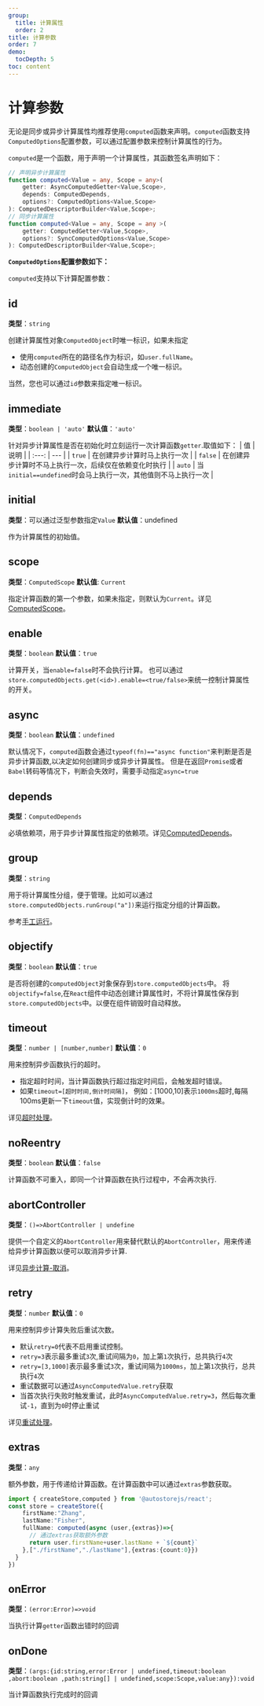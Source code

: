 ```yaml
---
group:
  title: 计算属性
  order: 2
title: 计算参数
order: 7 
demo:
  tocDepth: 5
toc: content
---
```


# 计算参数

无论是同步或异步计算属性均推荐使用`computed`函数来声明。`computed`函数支持`ComputedOptions`配置参数，可以通过配置参数来控制计算属性的行为。

`computed`是一个函数，用于声明一个计算属性，其函数签名声明如下：

```ts | pure {5,10}
// 声明异步计算属性
function computed<Value = any, Scope = any>(
    getter: AsyncComputedGetter<Value,Scope>,
    depends: ComputedDepends,
    options?: ComputedOptions<Value,Scope>
): ComputedDescriptorBuilder<Value,Scope>;
// 同步计算属性
function computed<Value = any, Scope = any >(
    getter: ComputedGetter<Value,Scope>,
    options?: SyncComputedOptions<Value,Scope>
): ComputedDescriptorBuilder<Value,Scope>;

```

**`ComputedOptions`配置参数如下：**


`computed`支持以下计算配置参数：

## id

**类型**：`string`

创建计算属性对象`ComputedObject`时唯一标识，如果未指定
- 使用`computed`所在的路径名作为标识，如`user.fullName`。
- 动态创建的`ComputedObject`会自动生成一个唯一标识。

当然，您也可以通过`id`参数来指定唯一标识。

## immediate

**类型**：`boolean | 'auto'`
**默认值**：`'auto'`

针对异步计算属性是否在初始化时立刻运行一次计算函数`getter`.取值如下：
| 值 | 说明 |
| :---: | --- |
| `true` | 在创建异步计算时马上执行一次 |
| `false` | 在创建异步计算时不马上执行一次，后续仅在依赖变化时执行 |
| `auto` | 当`initial==undefined`时会马上执行一次，其他值则不马上执行一次 |


## initial

**类型**：可以通过泛型参数指定`Value`
**默认值**：undefined

作为计算属性的初始值。

## scope

**类型**：`ComputedScope`
**默认值**: `Current`

指定计算函数的第一个参数，如果未指定，则默认为`Current`。详见[ComputedScope](./computed-scope.md)。

## enable

**类型**：`boolean`
**默认值**：`true`

计算开关，当`enable=false`时不会执行计算。
也可以通过`store.computedObjects.get(<id>).enable=<true/false>`来统一控制计算属性的开关。

## async 

**类型**：`boolean`
**默认值**：`undefined`
    
默认情况下，`computed`函数会通过`typeof(fn)=="async function"`来判断是否是异步计算函数,以决定如何创建同步或异步计算属性。
但是在返回`Promise`或者`Babel`转码等情况下，判断会失效时，需要手动指定`async=true`


## depends

**类型**：`ComputedDepends`

必填依赖项，用于异步计算属性指定的依赖项。详见[ComputedDepends](./computed-depends.md)。



## group

**类型**：`string`

用于将计算属性分组，便于管理。比如可以通过`store.computedObjects.runGroup("a"])`来运行指定分组的计算函数。

参考[手工运行](./computed-run.md)。

## objectify

**类型**：`boolean`
**默认值**：`true`

是否将创建的`computedObject`对象保存到`store.computedObjects`中。
将`objectify=false`,在`React`组件中动态创建计算属性时，不将计算属性保存到`store.computedObjects`中。以便在组件销毁时自动释放。


## timeout

**类型**：`number | [number,number]`
**默认值**：`0`

用来控制异步函数执行的超时。

- 指定超时时间，当计算函数执行超过指定时间后，会触发超时错误。
- 如果`timeout=[超时时间,倒计时间隔]`， 例如：[1000,10]表示`1000ms`超时,每隔100ms更新一下`timeout`值，实现倒计时的效果。

详见[超时处理](./computed-async#超时处理)。


## noReentry

**类型**：`boolean`
**默认值**：`false`

计算函数不可重入，即同一个计算函数在执行过程中，不会再次执行.


## abortController

**类型**：`()=>AbortController | undefine`

提供一个自定义的`AbortController`用来替代默认的`AbortController`，用来传递给异步计算函数以便可以取消异步计算.

详见[异步计算-取消](./computed-async#取消)。


## retry

**类型**：`number`
**默认值**：`0`

用来控制异步计算失败后重试次数。

- 默认`retry=0`代表不启用重试控制。
- `retry=3`表示最多重试`3`次,重试间隔为`0`，加上第`1`次执行，总共执行`4`次
- `retry=[3,1000]`表示最多重试`3`次，重试间隔为`1000ms`，加上第`1`次执行，总共执行`4`次      
- 重试数据可以通过`AsyncComputedValue.retry`获取
- 当首次执行失败时触发重试，此时`AsyncComputedValue.retry=3`，然后每次重试`-1`，直到为`0`时停止重试

详见[重试处理](./computed-async#重试)。

## extras

**类型**：`any`

额外参数，用于传递给计算函数。在计算函数中可以通过`extras`参数获取。

```ts | pure
import { createStore,computed } from '@autostorejs/react';
const store = createStore({
    firstName:"Zhang",
    lastName:"Fisher",
    fullName: computed(async (user,{extras})=>{
      // 通过extras获取额外参数
      return user.firstName+user.lastName + `${count}`
    },["./firstName","./lastName"],{extras:{count:0}})
  }
})
```

## onError

**类型**：`(error:Error)=>void`

当执行计算`getter`函数出错时的回调

## onDone

**类型**：`(args:{id:string,error:Error | undefined,timeout:boolean ,abort:boolean ,path:string[] | undefined,scope:Scope,value:any}):void`

当计算函数执行完成时的回调


